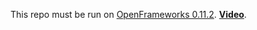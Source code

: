 This repo must be run on [OpenFrameworks 0.11.2](https://openframeworks.cc/download/).
[**Video**](https://youtu.be/YCeItVf0FqQ).
